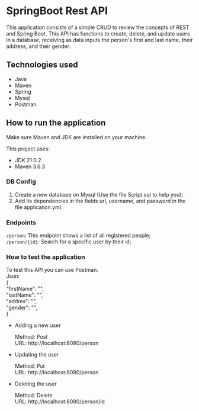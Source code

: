 # SpringBoot Rest API

This application consists of a simple CRUD to review the concepts of REST and Spring Boot. This API has functions to create, delete, and update users in a database, 
receiving as data inputs the person's first and last name, their address, and their gender.

## Technologies used

* Java
* Maven
* Spring
* Mysql
* Postman

## How to run the application

Make sure Maven and JDK are installed on your machine.

This project uses: 
* JDK 21.0.2
* Maven 3.6.3

### DB Config

1. Create a new database on Mysql (Use the file Script.sql to help you);
2. Add its dependencies in the fields url, username, and password in the file application.yml.
   
### Endpoints
`/person`: This endpoint shows a list of all registered people; <br>
`/person/{id}`: Search for a specific user by their id;

### How to test the application

To test this API you can use Postman.
<br> Json: <br> { <br>
          "firstName": "", <br>
          "lastName": "", <br>
          "addres": "", <br>
          "gender": "", <br>
      }

* Adding a new user

  Method: Post <br>
  URL: http://localhost:8080/person 


* Updating the user
  
  Method: Put <br>
  URL: http://localhost:8080/person <br>

* Deleting the user

  Method: Delete <br>
  URL: http://localhost:8080/person/id <br>


